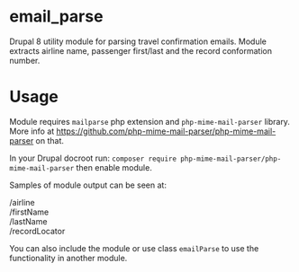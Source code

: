 # email_parse
Drupal 8 utility module for parsing travel confirmation emails. Module extracts airline name, passenger first/last and the record conformation number. 

# Usage
Module requires `mailparse` php extension and `php-mime-mail-parser` library.\
More info at https://github.com/php-mime-mail-parser/php-mime-mail-parser on that. 

In your Drupal docroot run: `composer require php-mime-mail-parser/php-mime-mail-parser` then enable module. 

Samples of module output can be seen at:

/airline\
/firstName\
/lastName\
/recordLocator

You can also include the module or use class `emailParse` to use the functionality in another module. 

